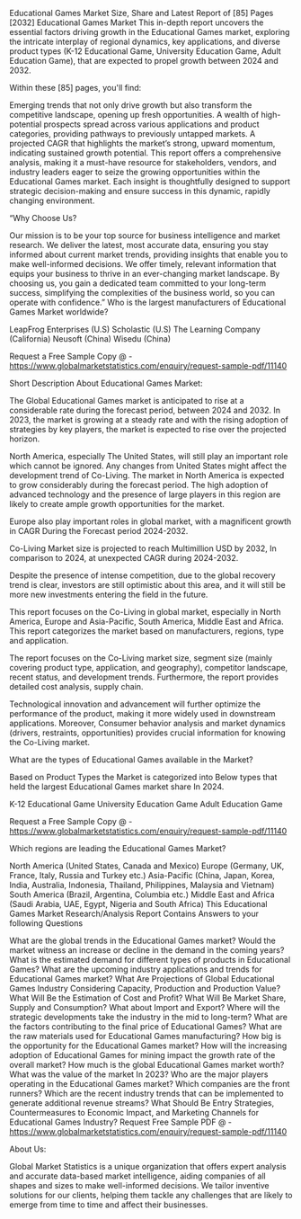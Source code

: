 Educational Games Market Size, Share and Latest Report of [85] Pages [2032]
Educational Games Market This in-depth report uncovers the essential factors driving growth in the Educational Games market, exploring the intricate interplay of regional dynamics, key applications, and diverse product types (K-12 Educational Game, University Education Game, Adult Education Game), that are expected to propel growth between 2024 and 2032.

Within these [85] pages, you'll find:

Emerging trends that not only drive growth but also transform the competitive landscape, opening up fresh opportunities.
A wealth of high-potential prospects spread across various applications and product categories, providing pathways to previously untapped markets.
A projected CAGR that highlights the market’s strong, upward momentum, indicating sustained growth potential.
This report offers a comprehensive analysis, making it a must-have resource for stakeholders, vendors, and industry leaders eager to seize the growing opportunities within the Educational Games market. Each insight is thoughtfully designed to support strategic decision-making and ensure success in this dynamic, rapidly changing environment.

“Why Choose Us?

Our mission is to be your top source for business intelligence and market research.
We deliver the latest, most accurate data, ensuring you stay informed about current market trends, providing insights that enable you to make well-informed decisions.
We offer timely, relevant information that equips your business to thrive in an ever-changing market landscape.
By choosing us, you gain a dedicated team committed to your long-term success, simplifying the complexities of the business world, so you can operate with confidence.”
Who is the largest manufacturers of Educational Games Market worldwide?

 

LeapFrog Enterprises (U.S)
Scholastic (U.S)
The Learning Company (California)
Neusoft (China)
Wisedu (China)
 

Request a Free Sample Copy @ - https://www.globalmarketstatistics.com/enquiry/request-sample-pdf/11140

 

Short Description About Educational Games Market:

The Global Educational Games market is anticipated to rise at a considerable rate during the forecast period, between 2024 and 2032. In 2023, the market is growing at a steady rate and with the rising adoption of strategies by key players, the market is expected to rise over the projected horizon.

North America, especially The United States, will still play an important role which cannot be ignored. Any changes from United States might affect the development trend of Co-Living. The market in North America is expected to grow considerably during the forecast period. The high adoption of advanced technology and the presence of large players in this region are likely to create ample growth opportunities for the market.

Europe also play important roles in global market, with a magnificent growth in CAGR During the Forecast period 2024-2032.

Co-Living Market size is projected to reach Multimillion USD by 2032, In comparison to 2024, at unexpected CAGR during 2024-2032.

Despite the presence of intense competition, due to the global recovery trend is clear, investors are still optimistic about this area, and it will still be more new investments entering the field in the future.

This report focuses on the Co-Living in global market, especially in North America, Europe and Asia-Pacific, South America, Middle East and Africa. This report categorizes the market based on manufacturers, regions, type and application.

The report focuses on the Co-Living market size, segment size (mainly covering product type, application, and geography), competitor landscape, recent status, and development trends. Furthermore, the report provides detailed cost analysis, supply chain.

Technological innovation and advancement will further optimize the performance of the product, making it more widely used in downstream applications. Moreover, Consumer behavior analysis and market dynamics (drivers, restraints, opportunities) provides crucial information for knowing the Co-Living market.

What are the types of Educational Games available in the Market?

Based on Product Types the Market is categorized into Below types that held the largest Educational Games market share In 2024.

 

K-12 Educational Game
University Education Game
Adult Education Game
 

Request a Free Sample Copy @ - https://www.globalmarketstatistics.com/enquiry/request-sample-pdf/11140

Which regions are leading the Educational Games Market?

North America (United States, Canada and Mexico)
Europe (Germany, UK, France, Italy, Russia and Turkey etc.)
Asia-Pacific (China, Japan, Korea, India, Australia, Indonesia, Thailand, Philippines, Malaysia and Vietnam)
South America (Brazil, Argentina, Columbia etc.)
Middle East and Africa (Saudi Arabia, UAE, Egypt, Nigeria and South Africa)
This Educational Games Market Research/Analysis Report Contains Answers to your following Questions

What are the global trends in the Educational Games market? Would the market witness an increase or decline in the demand in the coming years?
What is the estimated demand for different types of products in Educational Games? What are the upcoming industry applications and trends for Educational Games market?
What Are Projections of Global Educational Games Industry Considering Capacity, Production and Production Value? What Will Be the Estimation of Cost and Profit? What Will Be Market Share, Supply and Consumption? What about Import and Export?
Where will the strategic developments take the industry in the mid to long-term?
What are the factors contributing to the final price of Educational Games? What are the raw materials used for Educational Games manufacturing?
How big is the opportunity for the Educational Games market? How will the increasing adoption of Educational Games for mining impact the growth rate of the overall market?
How much is the global Educational Games market worth? What was the value of the market In 2023?
Who are the major players operating in the Educational Games market? Which companies are the front runners?
Which are the recent industry trends that can be implemented to generate additional revenue streams?
What Should Be Entry Strategies, Countermeasures to Economic Impact, and Marketing Channels for Educational Games Industry?
Request Free Sample PDF @ - https://www.globalmarketstatistics.com/enquiry/request-sample-pdf/11140

About Us:

Global Market Statistics is a unique organization that offers expert analysis and accurate data-based market intelligence, aiding companies of all shapes and sizes to make well-informed decisions. We tailor inventive solutions for our clients, helping them tackle any challenges that are likely to emerge from time to time and affect their businesses.
